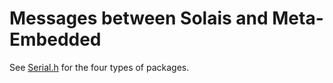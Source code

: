Messages between Solais and Meta-Embedded
===

See [Serial.h](include/Serial.h) for the four types of packages.
